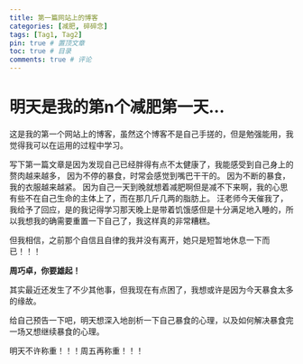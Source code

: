 ```yaml
---
title: 第一篇网站上的博客
categories: [减肥, 碎碎念]
tags: [Tag1, Tag2]
pin: true # 置顶文章
toc: true # 目录
comments: true # 评论
---
```


# 明天是我的第n个减肥第一天...

这是我的第一个网站上的博客，虽然这个博客不是自己手搓的，但是勉强能用，我觉得我可以在运用的过程中学习。

写下第一篇文章是因为发现自己已经胖得有点不太健康了，我能感受到自己身上的赘肉越来越多，
因为不停的暴食，时常会感觉到嘴巴干干的。
因为不断的暴食，我的衣服越来越紧。
因为自己一天到晚就想着减肥啊但是减不下来啊，我的心思有些不在自己生命的主体上了，而在那几斤几两的脂肪上。
汪老师今天催我了，我给予了回应，是的我记得学习那天晚上是带着饥饿感但是十分满足地入睡的，所以我想我的确需要重置一下自己了，我这样真的非常糟糕。

但我相信，之前那个自信且自律的我并没有离开，她只是短暂地休息一下而已！！！

**周巧卓，你要雄起！**

其实最近还发生了不少其他事，但我现在有点困了，我想或许是因为今天暴食太多的缘故。

给自己预告一下吧，明天想深入地剖析一下自己暴食的心理，以及如何解决暴食完一场又想继续暴食的心理。

明天不许称重！！！周五再称重！！！